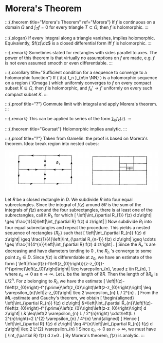 # Morera's Theorem 

:::{.theorem title="Morera's Theorem" ref="Morera"}
If $f$ is continuous on a domain $\Omega$ and $\int_T f = 0$ for every triangle $T\subset \Omega$, then $f$ is holomorphic.
:::

:::{.slogan}
If every integral along a triangle vanishes, implies holomorphic.
Equivalently, $f(z)\dz$ is a closed differential form iff $f$ is holomorphic.
:::

:::{.remark}
Sometimes stated for rectangles with sides parallel to axes.
The power of this theorem is that virtually no assumptions on $f$ are made, e.g. $f$ is not even assumed smooth or even differentiable.
:::


:::{.corollary title="Sufficient condition for a sequence to converge to a holomorphic function"}
If \( \ts{ f_n }_{n\in \NN} \) is a holomorphic sequence on a region \( \Omega  \) which uniformly converges to $f$ on every compact subset $K \subseteq \Omega$, then $f$ is holomorphic, and $f_n' \to f'$ uniformly on every such compact subset $K$.
:::

:::{.proof title="?"}
Commute limit with integral and apply Morera's theorem.
:::

:::{.remark}
This can be applied to series of the form $\sum_k f_k(z)$.
:::

:::{.theorem title="Goursat"}
Holomorphic implies analytic.
:::

:::{.proof title="?"}
Taken from Gamelin: the proof is based on Morera's theorem. 
Idea: break region into nested cubes:

![](figures/2021-12-10_19-47-54.png)

Let $R$ be a closed rectangle in $D$. We subdivide $R$ into four equal subrectangles. Since the integral of $f(z)$ around $\partial R$ is the sum of the integrals of $f(z)$ around the four subrectangles, there is at least one of the subrectangles, call it $R_{1}$, for which
\[
\left|\int_{\partial R_{1}} f(z) d z\right| \geq \frac{1}{4}\left|\int_{\partial R} f(z) d z\right|
\]
Now subdivide $R_{1}$ into four equal subrectangles and repeat the procedure. This yields a nested sequence of rectangles $\left\{R_{n}\right\}$ such that
\[
\left|\int_{\partial R_{n}} f(z) d z\right| \geq \frac{1}{4}\left|\int_{\partial R_{n-1}} f(z) d z\right| \geq \cdots \geq \frac{1}{4^{n}}\left|\int_{\partial R} f(z) d z\right| .
\]
Since the $R_{n}$ 's are decreasing and have diameters tending to 0 , the $R_{n}$ 's converge to some point $z_{0} \in D$. Since $f(z)$ is differentiable at $z_{0}$, we have an estimate of the form
\[
\left|\frac{f(z)-f\left(z_{0}\right)}{z-z_{0}}-f^{\prime}\left(z_{0}\right)\right| \leq \varepsilon_{n}, \quad z \in R_{n},
\]
where $\varepsilon_{n} \rightarrow 0$ as $n \rightarrow \infty$. Let $L$ be the length of $\partial R$. Then the length of $\partial R_{n}$ is $L / 2^{n}$. For $z$ belonging to $R_{n}$ we have the estimate
\[
\left|f(z)-f\left(z_{0}\right)-f^{\prime}\left(z_{0}\right)\left(z-z_{0}\right)\right| \leq \varepsilon_{n}\left|z-z_{0}\right| \leq 2 \varepsilon_{n} L / 2^{n} .
\]
From the $M L$-estimate and Cauchy's theorem, we obtain
\[
\begin{aligned}
\left|\int_{\partial R_{n}} f(z) d z\right| &=\left|\int_{\partial R_{n}}\left[f(z)-f\left(z_{0}\right)-f^{\prime}\left(z_{0}\right)\left(z-z_{0}\right)\right] d z\right| \\
& \leq\left(2 \varepsilon_{n} L / 2^{n}\right) \cdot\left(L / 2^{n}\right)=2 L^{2} \varepsilon_{n} / 4^{n}
\end{aligned}
\]
Hence
\[
\left|\int_{\partial R} f(z) d z\right| \leq 4^{n}\left|\int_{\partial R_{n}} f(z) d z\right| \leq 2 L^{2} \varepsilon_{n}
\]
Since $\varepsilon_{n} \rightarrow 0$ as $n \rightarrow \infty$, we must have
\[
\int_{\partial R} f(z) d z=0 .
\]
By Morera's theorem, $f(z)$ is analytic.
:::


